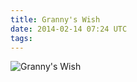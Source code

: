 ```yaml
---
title: Granny's Wish
date: 2014-02-14 07:24 UTC
tags:
---
```

<img src="/images/Granny's-wish-ManVsMagic.png" alt="Granny's Wish" />
